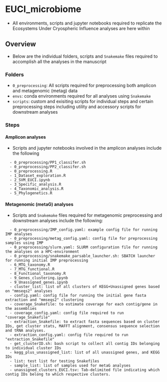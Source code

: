 # EUCI_microbiome
- All environments, scripts and jupyter notebooks required to replicate the Ecosystems Under Cryospheric Influence analyses are here within

## Overview
- Below are the individual folders, scripts and `Snakemake` files required to accomplish all the analyses in the manuscript
### Folders
- `0_preprocessing`: All scripts required for preprocessing both amplicon and metagenomic (metag) data
- `envs`: conda environments required for all analyses using `Snakemake`
- `scripts`: custom and exisiting scripts for individual steps and certain preprocessing steps including utility and accessory scripts for downstream analyses

### Steps
#### Amplicon analyses
- Scripts and jupyter notebooks involved in the amplicon analyses include the following
```
  - 0_preprocessing/PP1_classifer.sh
  - 0_preprocessing/PP2_classifer.sh
  - 0_preprocessing.R
  - 1_Dataset_exploration.R
  - 2_SVM_EUCI.ipynb
  - 3_Specific_analysis.R
  - 4_Taxonomic_analysis.R
  - 5_Phylogenetics.R
```

#### Metagenomic (metaG) analyses
- Scripts and `Snakemake` files required for metagenomic preprocessing and downstream analyses include the following:
```
  - 0_preprocessing/IMP_config.yaml: example config file for running IMP analyses
  - 0_preprocessing/metag_config.yaml: config file for preprocessing samples using IMP
  - 0_preprocessing/slurm.yaml: SLURM configuration file for running the analyses on a HPC-environment
  - 0_preprocessing/snakemake_parsable_launcher.sh: SBATCH launcher for running initial IMP preprocessing
  - 6_MTG_taxonomy.R
  - 7_MTG_functional.R
  - 8_Functional_taxonomy.R
  - 9_Genes_clustering.ipynb
  - 9_Unassigned_genes.ipynb
  - cluster_list: list of all clusters of KEGG+Unassigned genes based on "mmseqs2" analyses
  - config.yaml: config file for running the initial gene fasta extraction and "mmseqs2" clustering
  - coverage_Snakefile: to estimate coverage for each contig/gene in the assemblies
  - coverage_config.yaml: config file required to run "coverage_Snakefile"
  - extraction_Snakefile: to extract fasta sequences based on cluster IDs, get cluster stats, MAFFT alignment, consensus sequence selection and tRNA analyses.
  - extraction_config.yaml: config file required to run "extraction_Snakefile"
  - get_clusterID.sh: bash script to collect all contig IDs belonging to individual cluster IDs
  - kegg_plus_unassigned_list: list of all unassigned genes, and KEGG IDs
  - list: test list for testing Snakefiles
  - sample_list: list of samples used for metaG analyses
  - unassigned_clusters_EUCI.tsv: Tab-delimited file indicating which contig IDs belong to which respective clusters.
```
